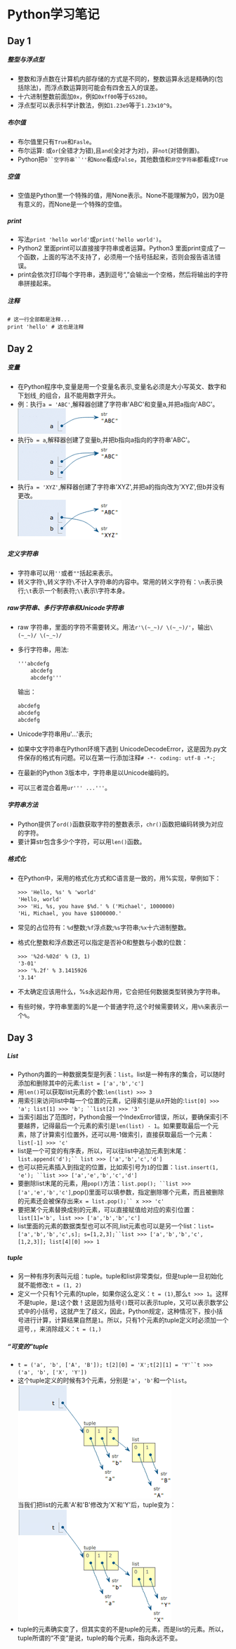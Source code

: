 # Python学习笔记

## Day 1

##### 整型与浮点型
- 整数和浮点数在计算机内部存储的方式是不同的，整数运算永远是精确的(包括除法)，而浮点数运算则可能会有四舍五入的误差。
- 十六进制整数前面加`0x`，例如`0xff00`等于`65280`。
- 浮点型可以表示科学计数法，例如`1.23e9`等于`1.23x10^9`。

##### 布尔值
- 布尔值里只有`True`和`Fasle`。
- 布尔运算: 或`or`(全错才为错),且`and`(全对才为对)，非`not`(对错倒置)。
- Python把`0``空字符串``''`和`None`看成`False`，其他数值和`非空字符串`都看成`True`

##### 空值
- 空值是Python里一个特殊的值，用None表示。None不能理解为0，因为0是有意义的，而None是一个特殊的空值。

##### print
- 写法`print 'hello world'`或`print('hello world')`。
- Python2 里面print可以直接接字符串或者运算。Python3 里面print变成了一个函数，上面的写法不支持了，必须用一个括号括起来，否则会报告语法错误。 
- print会依次打印每个字符串，遇到逗号“,”会输出一个空格，然后将输出的字符串拼接起来。

##### 注释
```
# 这一行全部都是注释...
print 'hello' # 这也是注释
```

## Day 2

##### 变量
- 在Python程序中,变量是用一个变量名表示,变量名必须是大小写英文、数字和下划线`_`的组合，且不能用数字开头。
- 例：执行`a = 'ABC'`,解释器创建了字符串'ABC'和变量a,并把a指向'ABC'。<br/>![](./1.jpg)
- 执行`b = a`,解释器创建了变量b,并把b指向a指向的字符串'ABC'。<br/>![](./2.jpg)
- 执行`a = 'XYZ'`,解释器创建了字符串'XYZ',并把a的指向改为'XYZ',但b并没有更改。<br/>![](./3.jpg)

##### 定义字符串
- 字符串可以用`''`或者`""`括起来表示。
- 转义字符`\`,转义字符`\`不计入字符串的内容中。常用的转义字符有：`\n`表示换行;`\t`表示一个制表符;`\\`表示\字符本身。

##### raw字符串、多行字符串和Unicode字符串
- raw 字符串，里面的字符不需要转义。用法`r'\(~_~)/ \(~_~)/'`，输出`\(~_~)/ \(~_~)/`
- 多行字符串，用法:

	```
	'''abcdefg
		abcdefg
		abcdefg'''
	```
	输出：

	```
	abcdefg
	abcdefg
	abcdefg
	```
- Unicode字符串用u'...'表示;
- 如果中文字符串在Python环境下遇到 UnicodeDecodeError，这是因为.py文件保存的格式有问题。可以在第一行添加注释`# -*- coding: utf-8 -*-`;
- 在最新的Python 3版本中，字符串是以Unicode编码的。
- 可以三者混合着用`ur''' ...'''`。

##### 字符串方法
- Python提供了`ord()`函数获取字符的整数表示，`chr()`函数把编码转换为对应的字符。
- 要计算str包含多少个字符，可以用`len()`函数。

##### 格式化
- 在Python中，采用的格式化方式和C语言是一致的，用%实现，举例如下：

	```
	>>> 'Hello, %s' % 'world'
	'Hello, world'
	>>> 'Hi, %s, you have $%d.' % ('Michael', 1000000)
	'Hi, Michael, you have $1000000.'
	```
- 常见的占位符有：`%d`整数;`%f`浮点数;`%s`字符串;`%x`十六进制整数。
- 格式化整数和浮点数还可以指定是否补0和整数与小数的位数：

	```
	>>> '%2d-%02d' % (3, 1)
	'3-01'
	>>> '%.2f' % 3.1415926
	'3.14'
	```
- 不太确定应该用什么，%s永远起作用，它会把任何数据类型转换为字符串。
- 有些时候，字符串里面的%是一个普通字符,这个时候需要转义，用`%%`来表示一个`%`。

## Day 3

##### List
- Python内置的一种数据类型是列表：`list`。list是一种有序的集合，可以随时添加和删除其中的元素:`list = ['a','b','c']`
- 用`len()`可以获取list元素的个数:`len(list) >>> 3`
- 用索引来访问list中每一个位置的元素，记得索引是从`0`开始的:`list[0] >>> 'a'; list[1] >>> 'b'; ``list[2] >>> '3'`
- 当索引超出了范围时，Python会报一个IndexError错误，所以，要确保索引不要越界，记得最后一个元素的索引是`len(list) - 1`。如果要取最后一个元素，除了计算索引位置外，还可以用-1做索引，直接获取最后一个元素：`list[-1] >>> 'c'`
- list是一个可变的有序表，所以，可以往list中追加元素到末尾：`list.append('d');`` list >>> ['a','b','c','d']`
- 也可以把元素插入到指定的位置，比如索引号为`1`的位置：`list.insert(1, 'e'); ``list >>> ['a','e','b','c','d']`
- 要删除list末尾的元素，用`pop()`方法：`list.pop(); ``list >>> ['a','e','b','c']`,pop()里面可以填参数，指定删除哪个元素，而且被删除的元素还会被保存出来`x = list.pop();`` x >>> 'c'`
- 要把某个元素替换成别的元素，可以直接赋值给对应的索引位置：`list[1]='b', list >>> ['a','b','b','c']`
- list里面的元素的数据类型也可以不同,list元素也可以是另一个list：`list=['a','b','b','c',s]; s=[1,2,3];``list >>> ['a','b','b','c',[1,2,3]]; list[4][0] >>> 1`

##### tuple
- 另一种有序列表叫元组：tuple。tuple和list非常类似，但是tuple一旦初始化就不能修改:`t = (1, 2)`
- 定义一个只有1个元素的tuple，如果你这么定义：`t = (1)`,那么`t >>> 1`。这样不是tuple，是`1`这个数！这是因为括号`()`既可以表示tuple，又可以表示数学公式中的小括号，这就产生了歧义，因此，Python规定，这种情况下，按小括号进行计算，计算结果自然是`1`。所以，只有1个元素的tuple定义时必须加一个逗号`,`，来消除歧义：`t = (1,)`

##### “可变的”tuple
- `t = ('a', 'b', ['A', 'B']); t[2][0] = 'X';t[2][1] = 'Y'``t >>> ('a', 'b', ['X', 'Y'])`
- 这个tuple定义的时候有3个元素，分别是`'a'`，`'b'`和一个`list`。<br/>![](./4.jpg)<br/>当我们把list的元素'A'和'B'修改为'X'和'Y'后，tuple变为：<br/>![](./5.jpg)
- tuple的元素确实变了，但其实变的不是tuple的元素，而是list的元素。所以，tuple所谓的“不变”是说，tuple的每个元素，指向永远不变。